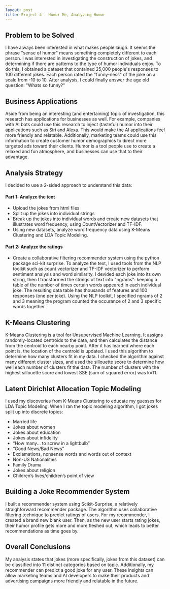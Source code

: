 ```yaml
---
layout: post
title: Project 4 - Humor Me, Analyzing Humor
---
```


## Problem to be Solved
I have always been interested in what makes people laugh. It seems the phrase "sense of humor" means something completely different to each person. I was interested in investigating the construction of jokes, and determining if there are patterns to the type of humor individuals enjoy. To do this, I obtained a dataset that contained 25,000 people's responses to 100 different jokes. Each person rated the "funny-ness" of the joke on a scale from -10 to 10. After analysis, I could finally answer the age old question: "Whats so funny?"

## Business Applications
Aside from being an interesting (and entertaining) topic of investigation, this research has applications for businesses as well. For example, companies with AI bots could use this research to inject (tasteful) humor into their applications such as Siri and Alexa. This would make the AI applications feel more friendly and relatable. Additionally, marketing teams could use this information to create customer humor demographics to direct more targeted ads toward their clients. Humor is a tool people use to create a relaxed and fun atmosphere, and businesses can use that to their advantage.

## Analysis Strategy
I decided to use a 2-sided approach to understand this data:
#### Part 1: Analyze the text
- Upload the jokes from html files
- Split up the jokes into individual strings
- Break up the jokes into individual words and create new datasets that illustrates word frequency, using CountVectorizer and TF-IDF.
- Using new datasets, analyze word frequency data using K-Means Clustering and LDA Topic Modeling.
#### Part 2: Analyze the ratings
- Create a collaborative filtering recommender system using the python package sci-kit surprise.
To analyze the text, I used tools from the NLP toolkit such as count vectorizer and TF-IDF vectorizer to perform sentiment analysis and word similarity. I devided each joke into its own string, then I transformed the strings of text into "ngrams": keeping a table of the number of times certain words appeared in each individual joke. The resulting data table has thousands of features and 100 responses (one per joke). Using the NLP toolkit, I specified ngrams of 2 and 3 meaning the program counted the occurance of 2 and 3 specific words together.   


## K-Means Clustering
K-Means Clustering is a tool for Unsupervised Machine Learning. It assigns randomly-located centroids to the data, and then calculates the distance from the centroid to each nearby point. After it has learned where each point is, the location of the centroid is updated. I used this algorithm to determine how many clusters fit in my data. I checked the algorithm against many different cluster sizes, and used the sillouette score to determine how well each number of clusters fit the data. The number of clusters with the highest sillouette score and lowest SSE (sum of squared error) was k=11. 

## Latent Dirichlet Allocation Topic Modeling
I used my discoveries from K-Means Clustering to educate my guesses for LDA Topic Modeling. When I ran the topic modeling algorithm, I got jokes split up into discrete topics:
- Married life
- Jokes about women
- Jokes about education
- Jokes about infidelity
- “How many... to screw in a lightbulb”
- “Good News/Bad News”
- Exclamations, nonsense words and words out of context
- Non-US Nationalities
- Family Drama
- Jokes about religion
- Children’s lives/children’s point of view

## Building a Joke Recommender System
I built a recommender system using Scikit-Surprise, a relatively straighforward recommender package. The algorithm uses collaborative filtering technique to predict ratings of users. For my recommender, I created a brand new blank user. Then, as the new user starts rating jokes, their humor profile gets more and more fleshed out, which leads to better recommendations as time goes by. 

## Overall Conclusions
My analysis states that jokes (more specifically, jokes from this dataset) can be classified into 11 distinct categories based on topic. Additionally, my recommender can predict a good joke for any user. These insights can allow marketing teams and AI developers to make their products and advertising campaigns more friendly and relatable in the future. 
